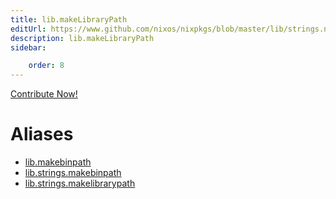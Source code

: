 ```yaml
---
title: lib.makeLibraryPath
editUrl: https://www.github.com/nixos/nixpkgs/blob/master/lib/strings.nix#L264C5
description: lib.makeLibraryPath
sidebar:

    order: 8
---
```


<a href="https://www.github.com/nixos/nixpkgs/blob/master/lib/strings.nix#L264C5">Contribute Now!</a>


# Aliases

- [lib.makebinpath](/nix-doc-comments/reference/lib/lib-makebinpath)
- [lib.strings.makebinpath](/nix-doc-comments/reference/lib/strings/lib-strings-makebinpath)
- [lib.strings.makelibrarypath](/nix-doc-comments/reference/lib/strings/lib-strings-makelibrarypath)


